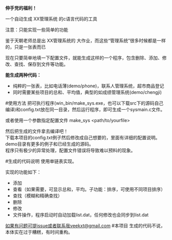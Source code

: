 **伸手党的福利！**


一个自动生成 XX管理系统 的c语言代码的工具

注意：只能实现一些简单的功能

鉴于天朝老师总是出 XX管理系统的 大作业，而这些“管理系统”很多时候都是一样的，只是一张表而已

现在只要简单地填一下配置文件，就能生成这样的一个程序，包含删除、添加、修改、查找、保存到文件等功能。

**能生成两种代码：**

- 纯粹的一张表，比如电话薄(demo/phone)，联系人管理系统，超市商品登记
- 同时需要某些项目的总和、平均值，典型的如成绩管理系统(demo/chengji)

#使用方法
把可执行程序(win_bin/make_sys.exe，也可以下载src下的源码自己编译)和config.txt放在同一目录，然后运行程序，即可生成一个sysmain.c文件。

或者使用一个参数指定配置文件 make_sys \<path/to/yourfile\>

然后把生成的文件拿去编译吧！  
下载本项目的config.txt例子然后修改成自己想要的，里面有详细的配置说明。demo目录有更多的例子和已经生成的源码。  
程序只有极少的异常处理，配置文件错误将导致难以预料的现象。

#生成的代码说明
使用单链表实现。

实现的功能如下：

- 添加
- 查看（如果需要，可显示总和，平均。子功能：排序，可使用不同项目排序）
- 查找（模糊和精确查找）
- 删除
- 修改
- 文件操作，程序启动时自动加载list.dat，任何修改也会同步到list.dat

如果有问题可提issue或者联系我veekxt@gmail.com
#本项目
生成的代码不说，本体实在过于糟糕，有时间重构。
